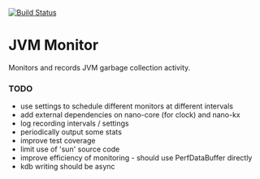 [![Build Status](https://travis-ci.com/subnano/jvm-monitor.svg?branch=master)](https://travis-ci.com/subnano/jvm-monitor)

# JVM Monitor
Monitors and records JVM garbage collection activity.

### TODO
- use settings to schedule different monitors at different intervals
- add external dependencies on nano-core (for clock) and nano-kx
- log recording intervals / settings
- periodically output some stats
- improve test coverage
- limit use of 'sun' source code
- improve efficiency of monitoring - should use PerfDataBuffer directly
- kdb writing should be async
